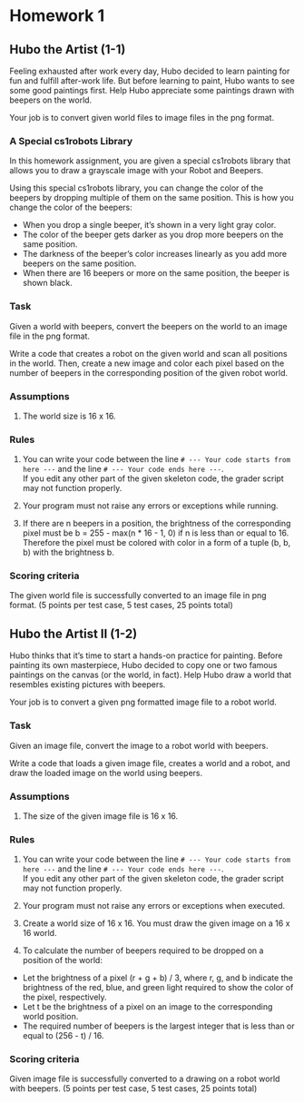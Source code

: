 # Homework 1

## Hubo the Artist (1-1)
Feeling exhausted after work every day, Hubo decided to learn painting for fun and fulfill after-work life.
But before learning to paint, Hubo wants to see some good paintings first.
Help Hubo appreciate some paintings drawn with beepers on the world.

Your job is to convert given world files to image files in the png format.

### A Special cs1robots Library
In this homework assignment, you are given a special cs1robots library that allows you to draw a grayscale image with your Robot and Beepers.

Using this special cs1robots library, you can change the color of the beepers by dropping multiple of them on the same position. This is how you change the color of the beepers:

* When you drop a single beeper, it’s shown in a very light gray color.  
* The color of the beeper gets darker as you drop more beepers on the same position.  
* The darkness of the beeper’s color increases linearly as you add more beepers on the same position.  
* When there are 16 beepers or more on the same position, the beeper is shown black.  

### Task
Given a world with beepers, convert the beepers on the world to an image file in the png format.

Write a code that creates a robot on the given world and scan all positions in the world. Then, create a new image and color each pixel based on the number of beepers in the corresponding position of the given robot world.

### Assumptions
1. The world size is 16 x 16.

### Rules
1. You can write your code between the line `# --- Your code starts from here ---` and the line `# --- Your code ends here ---`.  
   If you edit any other part of the given skeleton code, the grader script may not function properly.

2. Your program must not raise any errors or exceptions while running.

3. If there are n beepers in a position, the brightness of the corresponding pixel must be b = 255 - max(n \* 16 - 1, 0) if n is less than or equal to 16. Therefore the pixel must be colored with color in a form of a tuple (b, b, b) with the brightness b.

### Scoring criteria
The given world file is successfully converted to an image file in png format. (5 points per test case, 5 test cases, 25 points total)


## Hubo the Artist II (1-2)
Hubo thinks that it’s time to start a hands-on practice for painting.
Before painting its own masterpiece, Hubo decided to copy one or two famous paintings on the canvas (or the world, in fact).
Help Hubo draw a world that resembles existing pictures with beepers.

Your job is to convert a given png formatted image file to a robot world.

### Task
Given an image file, convert the image to a robot world with beepers.

Write a code that loads a given image file, creates a world and a robot, and draw the loaded image on the world using beepers.

### Assumptions
1. The size of the given image file is 16 x 16.

### Rules
1. You can write your code between the line `# --- Your code starts from here ---` and the line `# --- Your code ends here ---`.  
   If you edit any other part of the given skeleton code, the grader script may not function properly.

2. Your program must not raise any errors or exceptions when executed.

3. Create a world size of 16 x 16. You must draw the given image on a 16 x 16 world.

4. To calculate the number of beepers required to be dropped on a position of the world:
  * Let the brightness of a pixel (r + g + b) / 3, where r, g, and b indicate the brightness of the red, blue, and green light required to show the color of the pixel, respectively.  
  * Let t be the brightness of a pixel on an image to the corresponding world position.  
  * The required number of beepers is the largest integer that is less than or equal to (256 - t) / 16.  

### Scoring criteria
Given image file is successfully converted to a drawing on a robot world with beepers. (5 points per test case, 5 test cases, 25 points total)